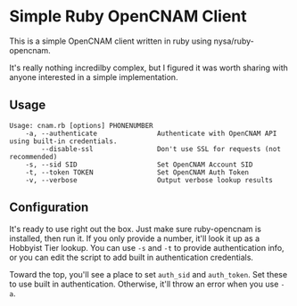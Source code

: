 # Simple Ruby OpenCNAM Client

This is a simple OpenCNAM client written in ruby using nysa/ruby-opencnam.

It's really nothing incredilby complex, but I figured it was worth sharing with anyone interested in a simple implementation.

## Usage

```
Usage: cnam.rb [options] PHONENUMBER
    -a, --authenticate               Authenticate with OpenCNAM API using built-in credentials.
        --disable-ssl                Don't use SSL for requests (not recommended)
    -s, --sid SID                    Set OpenCNAM Account SID
    -t, --token TOKEN                Set OpenCNAM Auth Token
    -v, --verbose                    Output verbose lookup results
```

## Configuration

It's ready to use right out the box. Just make sure ruby-opencnam is installed, then run it. If you only provide a number, it'll look it up as a Hobbyist Tier lookup. You can use `-s` and `-t` to provide authentication info, or you can edit the script to add built in authentication credentials.

Toward the top, you'll see a place to set `auth_sid` and `auth_token`. Set these to use built in authentication. Otherwise, it'll throw an error when you use `-a`.